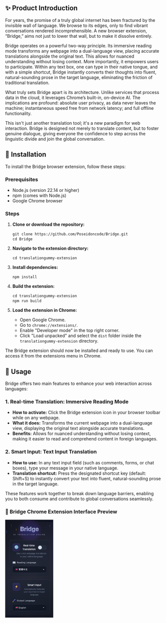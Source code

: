 ## ✨ Product Introduction

For years, the promise of a truly global internet has been fractured by the invisible wall of language. We browse to its edges, only to find vibrant conversations rendered incomprehensible. A new browser extension, “Bridge,” aims not just to lower that wall, but to make it dissolve entirely.

Bridge operates on a powerful two-way principle. Its immersive reading mode transforms any webpage into a dual-language view, placing accurate translations alongside the original text. This allows for nuanced understanding without losing context. More importantly, it empowers users to participate. Within any text box, one can type in their native tongue, and with a simple shortcut, Bridge instantly converts their thoughts into fluent, natural-sounding prose in the target language, eliminating the friction of traditional translation.

What truly sets Bridge apart is its architecture. Unlike services that process data in the cloud, it leverages Chrome’s built-in, on-device AI. The implications are profound: absolute user privacy, as data never leaves the machine; instantaneous speed free from network latency; and full offline functionality.

This isn't just another translation tool; it's a new paradigm for web interaction. Bridge is designed not merely to translate content, but to foster genuine dialogue, giving everyone the confidence to step across the linguistic divide and join the global conversation.

## 🚀 Installation

To install the Bridge browser extension, follow these steps:

### Prerequisites

- Node.js (version 22.14 or higher)
- npm (comes with Node.js)
- Google Chrome browser

### Steps

1. **Clone or download the repository:**

   ```
   git clone https://github.com/Poseidoncode/Bridge.git
   cd Bridge
   ```

2. **Navigate to the extension directory:**

   ```
   cd translationgummy-extension
   ```

3. **Install dependencies:**

   ```
   npm install
   ```

4. **Build the extension:**

   ```
   cd translationgummy-extension
   npm run build
   ```

5. **Load the extension in Chrome:**
   - Open Google Chrome.
   - Go to `chrome://extensions/`.
   - Enable "Developer mode" in the top right corner.
   - Click "Load unpacked" and select the `dist` folder inside the `translationgummy-extension` directory.

The Bridge extension should now be installed and ready to use. You can access it from the extensions menu in Chrome.

## 🎁 Usage

Bridge offers two main features to enhance your web interaction across languages:

### 1. Real-time Translation: Immersive Reading Mode

- **How to activate:** Click the Bridge extension icon in your browser toolbar while on any webpage.
- **What it does:** Transforms the current webpage into a dual-language view, displaying the original text alongside accurate translations.
- **Benefits:** Allows for nuanced understanding without losing context, making it easier to read and comprehend content in foreign languages.

### 2. Smart Input: Text Input Translation

- **How to use:** In any text input field (such as comments, forms, or chat boxes), type your message in your native language.
- **Translation shortcut:** Press the designated shortcut key (default: Shift+S) to instantly convert your text into fluent, natural-sounding prose in the target language.

These features work together to break down language barriers, enabling you to both consume and contribute to global conversations seamlessly.

### 💎 Bridge Chrome Extension Interface Preview

<img src="https://raw.githubusercontent.com/Poseidoncode/Bridge/main/translationgummy-extension/Product%20Image.png" alt="Product Image" width="155">
